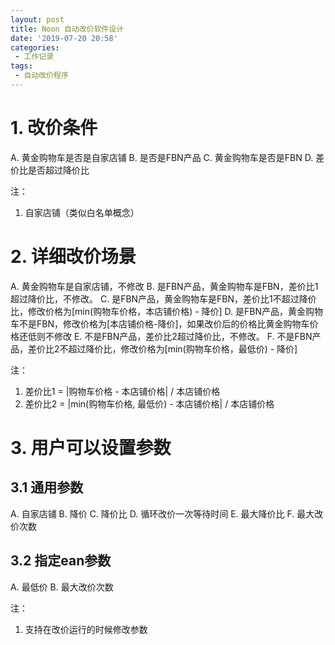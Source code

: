 ```yaml
---
layout: post
title: Noon 自动改价软件设计
date: '2019-07-20 20:58'
categories: 
 - 工作记录
tags:
 - 自动改价程序
---
```


# 1. 改价条件

A. 黄金购物车是否是自家店铺
B. 是否是FBN产品
C. 黄金购物车是否是FBN
D. 差价比是否超过降价比

注：
1. 自家店铺（类似白名单概念）

# 2. 详细改价场景

A. 黄金购物车是自家店铺，不修改
B. 是FBN产品，黄金购物车是FBN，差价比1超过降价比，不修改。
C. 是FBN产品，黄金购物车是FBN，差价比1不超过降价比，修改价格为[min(购物车价格，本店铺价格) - 降价]
D. 是FBN产品，黄金购物车不是FBN，修改价格为[本店铺价格-降价]，如果改价后的价格比黄金购物车价格还低则不修改
E. 不是FBN产品，差价比2超过降价比，不修改。
F. 不是FBN产品，差价比2不超过降价比，修改价格为[min(购物车价格，最低价) - 降价]

注：
1. 差价比1 = |购物车价格 - 本店铺价格| / 本店铺价格
2. 差价比2 = |min(购物车价格, 最低价) - 本店铺价格| / 本店铺价格

# 3. 用户可以设置参数

## 3.1 通用参数
A. 自家店铺
B. 降价
C. 降价比
D. 循环改价一次等待时间
E. 最大降价比
F. 最大改价次数 

## 3.2 指定ean参数
A. 最低价
B. 最大改价次数

注：
1. 支持在改价运行的时候修改参数

